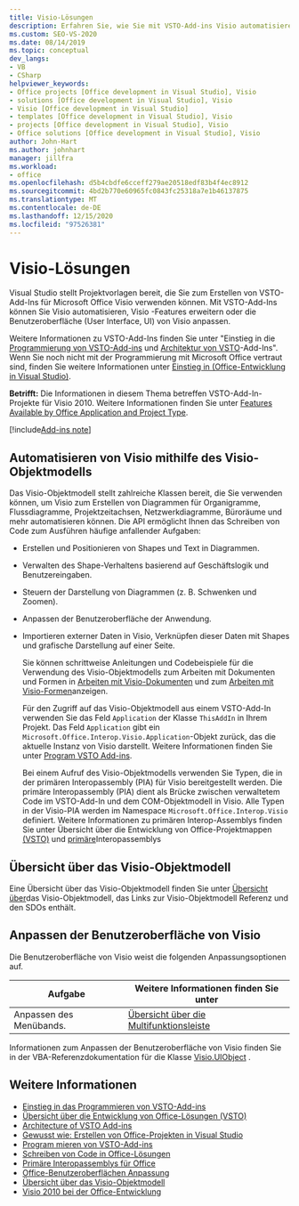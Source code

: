 ```yaml
---
title: Visio-Lösungen
description: Erfahren Sie, wie Sie mit VSTO-Add-ins Visio automatisieren, Visio-Features erweitern oder die Benutzeroberfläche von Visio anpassen können.
ms.custom: SEO-VS-2020
ms.date: 08/14/2019
ms.topic: conceptual
dev_langs:
- VB
- CSharp
helpviewer_keywords:
- Office projects [Office development in Visual Studio], Visio
- solutions [Office development in Visual Studio], Visio
- Visio [Office development in Visual Studio]
- templates [Office development in Visual Studio], Visio
- projects [Office development in Visual Studio], Visio
- Office solutions [Office development in Visual Studio], Visio
author: John-Hart
ms.author: johnhart
manager: jillfra
ms.workload:
- office
ms.openlocfilehash: d5b4cbdfe6cceff279ae20518edf83b4f4ec8912
ms.sourcegitcommit: 4bd2b770e60965fc0843fc25318a7e1b46137875
ms.translationtype: MT
ms.contentlocale: de-DE
ms.lasthandoff: 12/15/2020
ms.locfileid: "97526381"
---
```

# <a name="visio-solutions"></a>Visio-Lösungen
  Visual Studio stellt Projektvorlagen bereit, die Sie zum Erstellen von VSTO-Add-Ins für Microsoft Office Visio verwenden können. Mit VSTO-Add-Ins können Sie Visio automatisieren, Visio -Features erweitern oder die Benutzeroberfläche (User Interface, UI) von Visio anpassen.

 Weitere Informationen zu VSTO-Add-Ins finden Sie unter "Einstieg in die [Programmierung von VSTO-Add-ins](../vsto/getting-started-programming-vsto-add-ins.md) und [Architektur von VSTO](../vsto/architecture-of-vsto-add-ins.md)-Add-Ins". Wenn Sie noch nicht mit der Programmierung mit Microsoft Office vertraut sind, finden Sie weitere Informationen unter [Einstieg in &#40;Office-Entwicklung in Visual Studio&#41;](../vsto/getting-started-office-development-in-visual-studio.md).

 **Betrifft:** Die Informationen in diesem Thema betreffen VSTO-Add-In-Projekte für Visio 2010. Weitere Informationen finden Sie unter [Features Available by Office Application and Project Type](../vsto/features-available-by-office-application-and-project-type.md).

[!include[Add-ins note](includes/addinsnote.md)]

## <a name="automate-visio-by-using-the-visio-object-model"></a>Automatisieren von Visio mithilfe des Visio-Objektmodells
 Das Visio-Objektmodell stellt zahlreiche Klassen bereit, die Sie verwenden können, um Visio zum Erstellen von Diagrammen für Organigramme, Flussdiagramme, Projektzeitachsen, Netzwerkdiagramme, Büroräume und mehr automatisieren können. Die API ermöglicht Ihnen das Schreiben von Code zum Ausführen häufige anfallender Aufgaben:

- Erstellen und Positionieren von Shapes und Text in Diagrammen.

- Verwalten des Shape-Verhaltens basierend auf Geschäftslogik und Benutzereingaben.

- Steuern der Darstellung von Diagrammen (z. B. Schwenken und Zoomen).

- Anpassen der Benutzeroberfläche der Anwendung.

- Importieren externer Daten in Visio, Verknüpfen dieser Daten mit Shapes und grafische Darstellung auf einer Seite.

  Sie können schrittweise Anleitungen und Codebeispiele für die Verwendung des Visio-Objektmodells zum Arbeiten mit Dokumenten und Formen in [Arbeiten mit Visio-Dokumenten](../vsto/working-with-visio-documents.md) und zum [Arbeiten mit Visio-Formen](../vsto/working-with-visio-shapes.md)anzeigen.

  Für den Zugriff auf das Visio-Objektmodell aus einem VSTO-Add-In verwenden Sie das Feld `Application` der Klasse `ThisAddIn` in Ihrem Projekt. Das Feld `Application` gibt ein `Microsoft.Office.Interop.Visio.Application`-Objekt zurück, das die aktuelle Instanz von Visio darstellt. Weitere Informationen finden Sie unter [Program VSTO Add-ins](../vsto/programming-vsto-add-ins.md).

  Bei einem Aufruf des Visio-Objektmodells verwenden Sie Typen, die in der primären Interopassembly (PIA) für Visio bereitgestellt werden. Die primäre Interopassembly (PIA) dient als Brücke zwischen verwaltetem Code im VSTO-Add-In und dem COM-Objektmodell in Visio. Alle Typen in der Visio-PIA werden im Namespace `Microsoft.Office.Interop.Visio` definiert. Weitere Informationen zu primären Interop-Assemblys finden Sie unter Übersicht über die Entwicklung von Office-Projektmappen [&#40;VSTO&#41;](../vsto/office-solutions-development-overview-vsto.md) und [primäre](../vsto/office-primary-interop-assemblies.md)Interopassemblys

## <a name="visio-object-model-overview"></a>Übersicht über das Visio-Objektmodell
 Eine Übersicht über das Visio-Objektmodell finden Sie unter [Übersicht über](../vsto/visio-object-model-overview.md)das Visio-Objektmodell, das Links zur Visio-Objektmodell Referenz und den SDOs enthält.

## <a name="customize-the-user-interface-of-visio"></a>Anpassen der Benutzeroberfläche von Visio
 Die Benutzeroberfläche von Visio weist die folgenden Anpassungsoptionen auf.

|Aufgabe|Weitere Informationen finden Sie unter|
|----------|--------------------------|
|Anpassen des Menübands.|[Übersicht über die Multifunktionsleiste](../vsto/ribbon-overview.md)|

 Informationen zum Anpassen der Benutzeroberfläche von Visio finden Sie in der VBA-Referenzdokumentation für die Klasse [Visio.UIObject](/office/vba/api/Visio.UIObject) .

## <a name="see-also"></a>Weitere Informationen
- [Einstieg in das Programmieren von VSTO-Add-ins](../vsto/getting-started-programming-vsto-add-ins.md)
- [Übersicht über die Entwicklung von Office-Lösungen &#40;VSTO&#41;](../vsto/office-solutions-development-overview-vsto.md)
- [Architecture of VSTO Add-ins](../vsto/architecture-of-vsto-add-ins.md)
- [Gewusst wie: Erstellen von Office-Projekten in Visual Studio](../vsto/how-to-create-office-projects-in-visual-studio.md)
- [Program mieren von VSTO-Add-ins](../vsto/programming-vsto-add-ins.md)
- [Schreiben von Code in Office-Lösungen](../vsto/writing-code-in-office-solutions.md)
- [Primäre Interopassemblys für Office](../vsto/office-primary-interop-assemblies.md)
- [Office-Benutzeroberflächen Anpassung](../vsto/office-ui-customization.md)
- [Übersicht über das Visio-Objektmodell](../vsto/visio-object-model-overview.md)
- [Visio 2010 bei der Office-Entwicklung](/previous-versions/office/developer/office-2010/ff604964(v=office.14))
